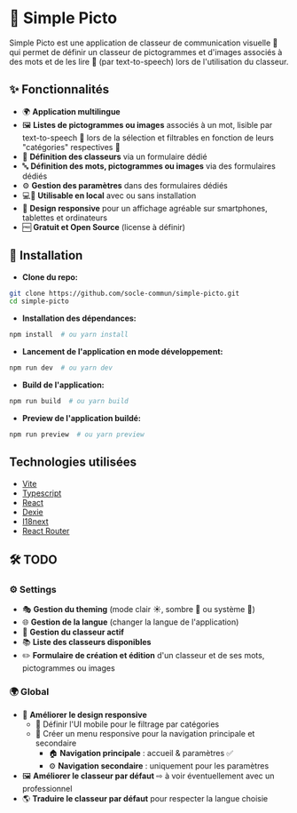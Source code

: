 # 🎨 Simple Picto

Simple Picto est une application de classeur de communication visuelle 📖 qui permet de définir un classeur de pictogrammes et d'images associés à des mots et de les lire 📢 (par text-to-speech) lors de l'utilisation du classeur.

## ✨ Fonctionnalités

- 🌍 **Application multilingue**
- 🖼️ **Listes de pictogrammes ou images** associés à un mot, lisible par text-to-speech 📢 lors de la sélection et filtrables en fonction de leurs "catégories" respectives 📂
- 📝 **Définition des classeurs** via un formulaire dédié
- 🔤 **Définition des mots, pictogrammes ou images** via des formulaires dédiés
- ⚙️ **Gestion des paramètres** dans des formulaires dédiés
- 💻📱 **Utilisable en local** avec ou sans installation
- 🎨 **Design responsive** pour un affichage agréable sur smartphones, tablettes et ordinateurs
- 🆓 **Gratuit et Open Source** (license à définir)

## 🚀 Installation

- **Clone du repo:**

```sh
git clone https://github.com/socle-commun/simple-picto.git
cd simple-picto
```

- **Installation des dépendances:**

```sh
npm install  # ou yarn install
```

- **Lancement de l'application en mode développement:**

```sh
npm run dev  # ou yarn dev
```

- **Build de l'application:**

```sh
npm run build  # ou yarn build
```

- **Preview de l'application buildé:**

```sh
npm run preview  # ou yarn preview
```

## Technologies utilisées

- [Vite](https://vite.dev/)
- [Typescript](https://www.typescriptlang.org/)
- [React](https://react.dev/)
- [Dexie](https://dexie.org/)
- [I18next](https://www.i18next.com/)
- [React Router](https://reactrouter.com/)

## 🛠️ TODO

### ⚙️ Settings

- 🎭 **Gestion du theming** (mode clair ☀️, sombre 🌙 ou système 🔄)
- 🌐 **Gestion de la langue** (changer la langue de l'application)
- 📂 **Gestion du classeur actif**
- 📚 **Liste des classeurs disponibles**
- ✏️ **Formulaire de création et édition** d'un classeur et de ses mots, pictogrammes ou images

### 🌍 Global

- 📏 **Améliorer le design responsive**
  - 📱 Définir l'UI mobile pour le filtrage par catégories
  - 📜 Créer un menu responsive pour la navigation principale et secondaire
    - 🏠 **Navigation principale** : accueil & paramètres ✅
    - ⚙️ **Navigation secondaire** : uniquement pour les paramètres
- 🖼️ **Améliorer le classeur par défaut** ⇨ à voir éventuellement avec un professionnel
- 🌎 **Traduire le classeur par défaut** pour respecter la langue choisie
